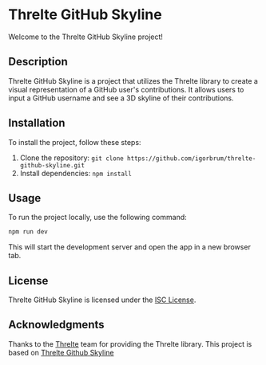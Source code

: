 # Threlte GitHub Skyline

Welcome to the Threlte GitHub Skyline project!

## Description

Threlte GitHub Skyline is a project that utilizes the Threlte library to create a visual representation of a GitHub user's contributions. It allows users to input a GitHub username and see a 3D skyline of their contributions.

## Installation

To install the project, follow these steps:

1. Clone the repository: `git clone https://github.com/igorbrum/threlte-github-skyline.git`
2. Install dependencies: `npm install`

## Usage

To run the project locally, use the following command:

```bash
npm run dev
```

This will start the development server and open the app in a new browser tab.


## License

Threlte GitHub Skyline is licensed under the [ISC License](https://github.com/igorbrum/threlte-github-skyline/blob/main/LICENSE).

## Acknowledgments

Thanks to the [Threlte](https://github.com/threlte/threlte) team for providing the Threlte library. This project is based on [Threlte Github Skyline](https://joyofcode.xyz/threlte-github-skyline)
